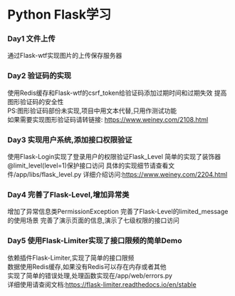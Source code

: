 Python Flask学习
====
### Day1 文件上传
通过Flask-wtf实现图片的上传保存服务器

### Day2 验证码的实现
使用Redis缓存和Flask-wtf的csrf_token给验证码添加过期时间和过期失效
提高图形验证码的安全性<br>
PS:图形验证码部份未实现,项目中用文本代替,只用作测试功能<br>
如果需要实现图形验证码请转链接: https://www.weiney.com/2108.html

### Day3 实现用户系统,添加接口权限验证
使用Flask-Login实现了登录用户的权限验证Flask_Level
简单的实现了装饰器@limit_level(level=1)保护接口访问
具体的实现细节请查看文件/app/libs/flask_level.py
详细介绍访问:https://www.weiney.com/2204.html

### Day4 完善了Flask-Level,增加异常类
增加了异常信息类PermissionException
完善了Flask-Level的limited_message的使用场景
完善了演示页面的信息,演示了七级权限的接口访问

### Day5 使用Flask-Limiter实现了接口限频的简单Demo
依赖插件Flask-Limiter,实现了简单的接口限频<br>
数据使用Redis缓存,如果没有Redis可以存在内存或者其他<br>
实现了简单的错误处理,处理函数实现在/app/web/errors.py<br>
详细使用请查阅文档:https://flask-limiter.readthedocs.io/en/stable

